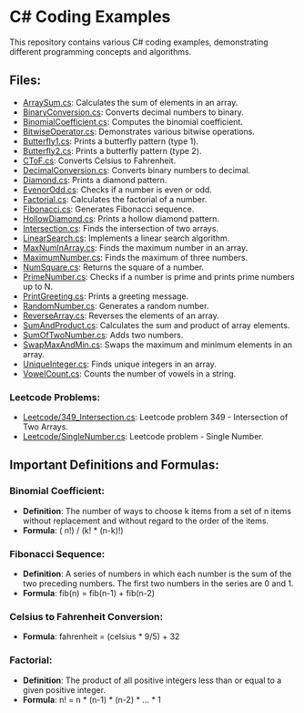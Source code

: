 # C# Coding Examples

This repository contains various C# coding examples, demonstrating different programming concepts and algorithms.

## Files:

- [ArraySum.cs](ArraySum.cs): Calculates the sum of elements in an array.
- [BinaryConversion.cs](BinaryConversion.cs): Converts decimal numbers to binary.
- [BinomialCoefficient.cs](BinomialCoefficient.cs): Computes the binomial coefficient.
- [BitwiseOperator.cs](BitwiseOperator.cs): Demonstrates various bitwise operations.
- [Butterfly1.cs](Butterfly1.cs): Prints a butterfly pattern (type 1).
- [Butterfly2.cs](Butterfly2.cs): Prints a butterfly pattern (type 2).
- [CToF.cs](CToF.cs): Converts Celsius to Fahrenheit.
- [DecimalConversion.cs](DecimalConversion.cs): Converts binary numbers to decimal.
- [Diamond.cs](Diamond.cs): Prints a diamond pattern.
- [EvenorOdd.cs](EvenorOdd.cs): Checks if a number is even or odd.
- [Factorial.cs](Factorial.cs): Calculates the factorial of a number.
- [Fibonacci.cs](Fibonacci.cs): Generates Fibonacci sequence.
- [HollowDiamond.cs](HollowDiamond.cs): Prints a hollow diamond pattern.
- [Intersection.cs](Intersection.cs): Finds the intersection of two arrays.
- [LinearSearch.cs](LinearSearch.cs): Implements a linear search algorithm.
- [MaxNumInArray.cs](MaxNumInArray.cs): Finds the maximum number in an array.
- [MaximumNumber.cs](MaximumNumber.cs): Finds the maximum of three numbers.
- [NumSquare.cs](NumSquare.cs): Returns the square of a number.
- [PrimeNumber.cs](PrimeNumber.cs): Checks if a number is prime and prints prime numbers up to N.
- [PrintGreeting.cs](PrintGreeting.cs): Prints a greeting message.
- [RandomNumber.cs](RandomNumber.cs): Generates a random number.
- [ReverseArray.cs](ReverseArray.cs): Reverses the elements of an array.
- [SumAndProduct.cs](SumAndProduct.cs): Calculates the sum and product of array elements.
- [SumOfTwoNumber.cs](SumOfTwoNumber.cs): Adds two numbers.
- [SwapMaxAndMin.cs](SwapMaxAndMin.cs): Swaps the maximum and minimum elements in an array.
- [UniqueInteger.cs](UniqueInteger.cs): Finds unique integers in an array.
- [VowelCount.cs](VowelCount.cs): Counts the number of vowels in a string.

### Leetcode Problems:

- [Leetcode/349_Intersection.cs](Leetcode/349_Intersection.cs): Leetcode problem 349 - Intersection of Two Arrays.
- [Leetcode/SingleNumber.cs](Leetcode/SingleNumber.cs): Leetcode problem - Single Number.

## Important Definitions and Formulas:

### Binomial Coefficient:
- **Definition**: The number of ways to choose k items from a set of n items without replacement and without regard to the order of the items.
- **Formula**: ( n!) / (k! * (n-k)!)

### Fibonacci Sequence:
- **Definition**: A series of numbers in which each number is the sum of the two preceding numbers. The first two numbers in the series are 0 and 1.
- **Formula**: fib(n) = fib(n-1) + fib(n-2)

### Celsius to Fahrenheit Conversion:
- **Formula**: fahrenheit = (celsius * 9/5) + 32

### Factorial:
- **Definition**: The product of all positive integers less than or equal to a given positive integer.
- **Formula**: n! = n * (n-1) * (n-2) * ... * 1
